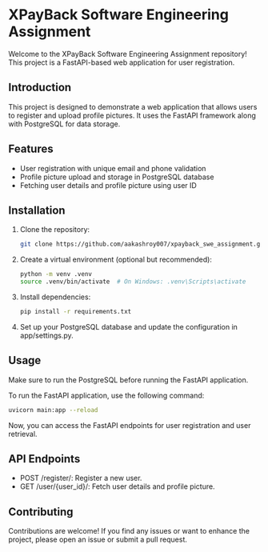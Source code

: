 # XPayBack Software Engineering Assignment

Welcome to the XPayBack Software Engineering Assignment repository! This project is a FastAPI-based web application for user registration.

## Introduction

This project is designed to demonstrate a web application that allows users to register and upload profile pictures. It uses the FastAPI framework along with PostgreSQL for data storage.

## Features

- User registration with unique email and phone validation
- Profile picture upload and storage in PostgreSQL database
- Fetching user details and profile picture using user ID

## Installation
1. Clone the repository:

   ```bash
   git clone https://github.com/aakashroy007/xpayback_swe_assignment.git
   ```
2. Create a virtual environment (optional but recommended):
    ```bash
    python -m venv .venv
    source .venv/bin/activate  # On Windows: .venv\Scripts\activate
   ```
3. Install dependencies:
    ```bash
    pip install -r requirements.txt
   ```
4. Set up your PostgreSQL database and update the configuration in app/settings.py.

## Usage
Make sure to run the PostgreSQL before running the FastAPI application.

To run the FastAPI application, use the following command:

```bash
uvicorn main:app --reload
```
Now, you can access the FastAPI endpoints for user registration and user retrieval.
## API Endpoints
- POST /register/: Register a new user.
- GET /user/{user_id}/: Fetch user details and profile picture.

## Contributing
Contributions are welcome! If you find any issues or want to enhance the project, please open an issue or submit a pull request.